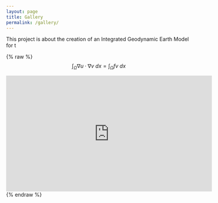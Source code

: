 ```yaml
---
layout: page
title: Gallery
permalink: /gallery/
---
```




This project is about the creation of an Integrated Geodynamic Earth Model for t


{% raw %}
$$\int_\Omega \nabla u \cdot \nabla v~dx = \int_\Omega fv~dx$$
<iframe width="560" height="315" src="https://www.youtube.com/embed/myl6UzapUig" frameborder="0" allow="accelerometer; autoplay; encrypted-media; gyroscope; picture-in-picture" allowfullscreen></iframe>
{% endraw %}
